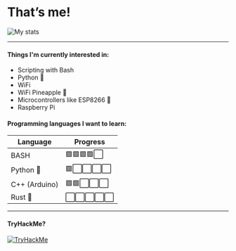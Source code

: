 # That’s me!
![My stats](https://github-readme-stats.vercel.app/api?username=90N45-d3v&show_icons=true&hide_border=true&bg_color=272E33&text_color=ffffff&icon_color=558911&title_color=76C113)

---

#### Things I'm currently interested in:
- Scripting with Bash
- Python 🐍 
- WiFi
- WiFi Pineapple 🍍 
- Microcontrollers like ESP8266 👾
- Raspberry Pi

#### Programming languages I want to learn:
| Language | Progress |
| --------- | --------- |
| BASH | 🟩🟩🟩🟩⬜️ |
| Python 🐍 | 🟩⬜️⬜️⬜️⬜️ |
| C++ (Arduino) | 🟩🟩⬜️⬜️⬜️ |
| Rust 🦀 | ⬜️⬜️⬜️⬜️⬜️ |

---

#### TryHackMe?
<p><a href="https://tryhackme.com/p/90N45">
<img src="https://tryhackme-badges.s3.amazonaws.com/90N45.png" alt="TryHackMe">
</a></p>
